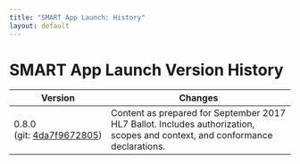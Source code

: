 ```yaml
---
title: "SMART App Launch: History"
layout: default
---
```


# SMART App Launch Version History

| Version  | Changes |
|----------|---------|
| 0.8.0<br>(git:&nbsp;[4da7f9672805](https://github.com/HL7/smart-app-launch/tree/4da7f9672805a995da3efe9bf66ecef6fc41b8a7)) | Content as prepared for September 2017 HL7 Ballot. Includes authorization, scopes and context, and conformance declarations. |
